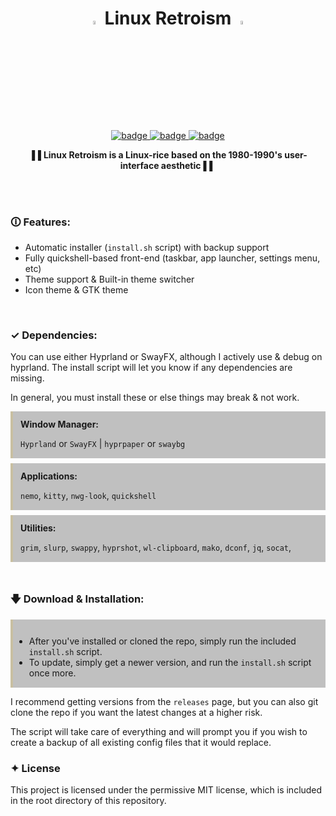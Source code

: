 <div align="center">

# <img src="https://media3.giphy.com/media/l4FGr7tMjH3ajuwy4/giphy.gif" width="4%"> Linux Retroism <img src="https://media3.giphy.com/media/l4FGr7tMjH3ajuwy4/giphy.gif" width="4%">

</div>

<div align="center">

<a href="https://discord.gg/gleep">![badge](https://img.shields.io/badge/discord-262622?style=for-the-badge&logo=discord&logoColor=262622&logoSize=auto&color=e2e2d3) </a>
<a href="https://ko-fi.com/diinki">![badge](https://img.shields.io/badge/tip-262622?style=for-the-badge&logo=kofi&logoColor=262622&logoSize=auto&color=e2e2d3) </a>
<a href="https://youtube.com/@diinkikot">![badge](https://img.shields.io/badge/youtube_video-262622?style=for-the-badge&logo=youtube&logoColor=262622&logoSize=auto&color=e2e2d3) </a>

</div>

<div align="center">

▐▐ **Linux Retroism is a Linux-rice based on the 1980-1990's user-interface aesthetic** ▌▌

</div>

<br><br>

### 🛈 Features:

- Automatic installer (`install.sh` script) with backup support
- Fully quickshell-based front-end (taskbar, app launcher, settings menu, etc)
- Theme support & Built-in theme switcher
- Icon theme & GTK theme

<br>

### ✓ Dependencies:

You can use either Hyprland or SwayFX, although I actively use & debug on hyprland. The install script
will let you know if any dependencies are missing.

In general, you must install these or else things may break & not work.

<div style="border-left: 4px solid #c8bfa1ff; padding: 12px 100px 1px 12px; background-color: #0000003e; margin-bottom: 8px">
<strong>Window Manager:</strong><br>

`Hyprland` or `SwayFX` | `hyprpaper` or `swaybg`

</div>

<div style="border-left: 4px solid #c8bfa1ff; padding: 12px 100px 1px 12px; background-color: #0000003e; margin-bottom: 8px">
<strong>Applications:</strong><br>

`nemo`, `kitty`, `nwg-look`, `quickshell`

</div>

<div style="border-left: 4px solid #c8bfa1ff; padding: 12px 4px 1px 12px; background-color: #0000003e; margin-bottom: 8px">
<strong>Utilities:</strong><br>

`grim`, `slurp`, `swappy`, `hyprshot`, `wl-clipboard`, `mako`, `dconf`, `jq`, `socat`,

</div>

<br>

### 🡇 Download & Installation:

<div style="border-left: 4px solid #c8bfa1ff; padding: 12px 4px 1px 2px; background-color: #0000003e; margin-bottom: 12px">

- After you've installed or cloned the repo, simply run the included `install.sh` script.
- To update, simply get a newer version, and run the `install.sh` script once more.
</div>

I recommend getting versions from the `releases` page, but you can also git clone the repo if you
want the latest changes at a higher risk.

The script will take care of everything and will prompt you if you wish to create a backup of all
existing config files that it would replace.

### ✦ License

This project is licensed under the permissive MIT license, which is included in the root directory
of this repository.
